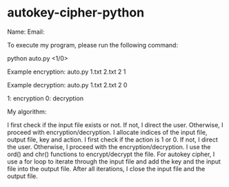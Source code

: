 # autokey-cipher-python

Name: 
Email: 

To execute my program, please run the following command:

python auto.py <inputfile> <outputfile> <key> <1/0>

Example encryption: auto.py 1.txt 2.txt 2 1

Example decryption: auto.py 1.txt 2.txt 2 0

1: encryption
0: decryption

My algorithm:

I first check if the input file exists or not. If not, I direct the user. Otherwise, I proceed with encryption/decryption. I allocate indices of the input file, output file, key and action. I first check if the action is 1 or 0. If not, I direct the user. Otherwise, I proceed with the encryption/decryption. I use the ord() and chr() functions to encrypt/decrypt the file. For autokey cipher, I use a for loop to iterate through the input file and add the key and the input file into the output file. After all iterations, I close the input file and the output file.
